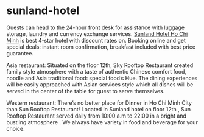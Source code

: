 # sunland-hotel
Guests can head to the 24-hour front desk for assistance with luggage storage, laundry and currency exchange services. <a href=http://www.hotels-in-vietnam.com/asia/vietnam/ho_chi_minh_saigon_hotels/sunland_hotel.html>Sunland Hotel Ho Chi Minh</a> is best 4-star hotel with discount rates on. Booking online and get special deals: instant room confirmation, breakfast included with best price guarantee.

Asia restaurant: Situated on the floor 12th, Sky Rooftop Restaurant created family style atmosphere with a taste of authentic Chinese comfort food, noodle and Asia traditional food: special food’s Hue. The dining experiences will be easily approached with Asian services style which all dishes will be served in the center of the table for guest to serve themselves.

Western restaurant: There’s no better place for Dinner in Ho Chi Minh City than Sun Rooftop Restaurant! Located in Sunland hotel on floor 12th , Sun Rooftop Restaurant served daily from 10:00 a.m to 22:00 in a bright and bustling atmosphere . We always have variety in food and beverage for your choice.

